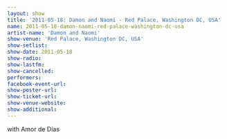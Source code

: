 ```yaml
---
layout: show
title: '2011-05-18: Damon and Naomi - Red Palace, Washington DC, USA'
name: 2011-05-18-damon-naomi-red-palace-washington-dc-usa
artist-name: 'Damon and Naomi'
show-venue: 'Red Palace, Washington DC, USA'
show-setlist: 
show-date: 2011-05-18
show-radio: 
show-lastfm: 
show-cancelled: 
performers: 
facebook-event-url: 
show-poster-url: 
show-ticket-url: 
show-venue-website: 
show-additional: 
---
```


with Amor de Días
